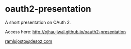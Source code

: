 oauth2-presentation
===================

A short presentation on OAuth 2.

Access here: http://ojhaujjwal.github.io/oauth2-presentation

ramlujosto@desoz.com
